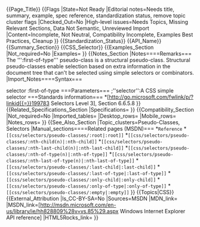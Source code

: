 {{Page_Title}}
{{Flags
|State=Not Ready
|Editorial notes=Needs title, summary, example, spec reference, standardization status, remove topic cluster flags
|Checked_Out=No
|High-level issues=Needs Topics, Missing Relevant Sections, Data Not Semantic, Unreviewed Import
|Content=Incomplete, Not Neutral, Compatibility Incomplete, Examples Best Practices, Cleanup
}}
{{Standardization_Status}}
{{API_Name}}
{{Summary_Section}}
{{CSS_Selector}}
{{Examples_Section
|Not_required=No
|Examples=
}}
{{Notes_Section
|Notes====Remarks===
The ''':first-of-type''' pseudo-class is a structural pseudo-class. Structural pseudo-classes enable selection based on extra information in the document tree that can't be selected using simple selectors or combinators.
|Import_Notes====Syntax===

selector
:first-of-type
===Parameters===
;''selector'':A CSS simple selector
===Standards information===
*[http://go.microsoft.com/fwlink/p/?linkid{{=}}199783 Selectors Level 3], Section 6.6.5.8
}}
{{Related_Specifications_Section
|Specifications=
}}
{{Compatibility_Section
|Not_required=No
|Imported_tables=
|Desktop_rows=
|Mobile_rows=
|Notes_rows=
}}
{{See_Also_Section
|Topic_clusters=Pseudo-Classes, Selectors
|Manual_sections====Related pages (MSDN)===
*<code>Reference</code>
*<code>[[css/selectors/pseudo-classes/:root|:root]]</code>
*<code>[[css/selectors/pseudo-classes/:nth-child(n)|:nth-child]]</code>
*<code>[[css/selectors/pseudo-classes/:nth-last-child(n)|:nth-last-child]]</code>
*<code>[[css/selectors/pseudo-classes/:nth-of-type(n)|:nth-of-type]]</code>
*<code>[[css/selectors/pseudo-classes/:nth-last-of-type(n)|:nth-last-of-type]]</code>
*<code>[[css/selectors/pseudo-classes/:last-child|:last-child]]</code>
*<code>[[css/selectors/pseudo-classes/:last-of-type|:last-of-type]]</code>
*<code>[[css/selectors/pseudo-classes/:only-child|:only-child]]</code>
*<code>[[css/selectors/pseudo-classes/:only-of-type|:only-of-type]]</code>
*<code>[[css/selectors/pseudo-classes/:empty|:empty]]</code>
}}
{{Topics|CSS}}
{{External_Attribution
|Is_CC-BY-SA=No
|Sources=MSDN
|MDN_link=
|MSDN_link=[http://msdn.microsoft.com/en-us/library/ie/hh828809%28v=vs.85%29.aspx Windows Internet Explorer API reference]
|HTML5Rocks_link=
}}